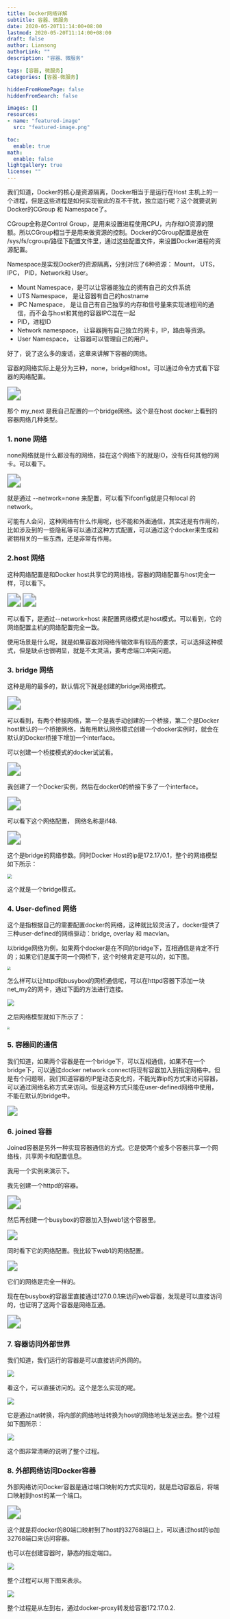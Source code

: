 ```yaml
---
title: Docker网络详解 
subtitle: 容器、微服务
date: 2020-05-20T11:14:00+08:00
lastmod: 2020-05-20T11:14:00+08:00
draft: false
author: Liansong
authorLink: ""
description: "容器、微服务"

tags: [容器, 微服务]
categories: [容器-微服务]

hiddenFromHomePage: false
hiddenFromSearch: false

images: []
resources:
- name: "featured-image"
  src: "featured-image.png"

toc:
  enable: true
math:
  enable: false
lightgallery: true
license: ""
---
```


我们知道，Docker的核心是资源隔离，Docker相当于是运行在Host 主机上的一个进程，但是这些进程是如何实现彼此的互不干扰，独立运行呢？这个就要说到Docker的CGroup 和 Namespace了。

CGroup全称是Control Group，是用来设置进程使用CPU，内存和IO资源的限额。所以CGroup相当于是用来做资源的控制。Docker的CGroup配置是放在 /sys/fs/cgroup/路径下配置文件里，通过这些配置文件，来设置Docker进程的资源配置。

Namespace是实现Docker的资源隔离，分别对应了6种资源： Mount， UTS， IPC， PID，Network和 User。

-    Mount Namespace，是可以让容器能独立的拥有自己的文件系统
-   UTS Namespace， 是让容器有自己的hostname
-   IPC Namespace， 是让自己有自己独享的内存和信号量来实现进程间的通信，而不会与host和其他的容器IPC混在一起
-   PID，进程ID
-   Network namespace， 让容器拥有自己独立的网卡，IP，路由等资源。
-   User Namespace， 让容器可以管理自己的用户。

好了，说了这么多的废话，这章来讲解下容器的网络。

容器的网络实际上是分为三种，none，bridge和host。可以通过命令方式看下容器的网络配置。

<img src="https://cdn.jsdelivr.net/gh/yeliansong/github-blog-PIC/blog-images/007S8ZIlgy1gfs6hw545aj3138064q46.jpg" style="zoom:200%;" />

那个 my_next 是我自己配置的一个bridge网络。这个是在host docker上看到的容器网络几种类型。

### 1. none 网络

none网络就是什么都没有的网络，挂在这个网络下的就是IO，没有任何其他的网卡。可以看下。

<img src="https://cdn.jsdelivr.net/gh/yeliansong/github-blog-PIC/blog-images/007S8ZIlgy1gfs6lmjx06j31420aytaw.jpg" style="zoom:200%;" />

就是通过 --network=none 来配置，可以看下ifconfig就是只有local 的network。

可能有人会问，这种网络有什么作用呢，也不能和外面通信，其实还是有作用的，比如涉及到的一些隐私等可以通过这种方式配置，可以通过这个docker来生成和密钥相关的一些东西，还是非常有作用。

### 2.host 网络

这种网络配置是和Docker host共享它的网络栈，容器的网络配置与host完全一样，可以看下。

<img src="https://cdn.jsdelivr.net/gh/yeliansong/github-blog-PIC/blog-images/007S8ZIlgy1gfs6qvtc09j312i0b6417.jpg" style="zoom:200%;" />

<img src="https://cdn.jsdelivr.net/gh/yeliansong/github-blog-PIC/blog-images/007S8ZIlgy1gfs6re4a53j31460g2tcg.jpg" style="zoom:200%;" />

可以看下，是通过--network=host 来配置网络模式是host模式。可以看到，它的网络配置主机的网络配置完全一致。

使用场景是什么呢，就是如果容器对网络传输效率有较高的要求，可以选择这种模式，但是缺点也很明显，就是不太灵活，要考虑端口冲突问题。

### 3. bridge 网络

这种是用的最多的，默认情况下就是创建的bridge网络模式。

<img src="https://cdn.jsdelivr.net/gh/yeliansong/github-blog-PIC/blog-images/007S8ZIlgy1gfs6w9m4i0j315205y75k.jpg" style="zoom:200%;" />

可以看到，有两个桥接网络，第一个是我手动创建的一个桥接，第二个是Docker host默认的一个桥接网络，当每用默认网络模式创建一个docker实例时，就会在默认的Docker桥接下增加一个interface。

可以创建一个桥接模式的docker试试看。

<img src="https://cdn.jsdelivr.net/gh/yeliansong/github-blog-PIC/blog-images/007S8ZIlgy1gfs742kep0j314s08wjth.jpg" style="zoom:200%;" />

我创建了一个Docker实例，然后在docker0的桥接下多了一个interface。

<img src="https://cdn.jsdelivr.net/gh/yeliansong/github-blog-PIC/blog-images/007S8ZIlgy1gfs7967nvmj31gy08oju9.jpg" style="zoom:200%;" />

可以看下这个网络配置， 网络名称是if48.

<img src="https://cdn.jsdelivr.net/gh/yeliansong/github-blog-PIC/blog-images/007S8ZIlgy1gfs7ckpoftj30n60860t9.jpg" style="zoom:200%;" />

这个是bridge的网络参数。同时Docker Host的ip是172.17/0.1，整个的网络模型如下所示：

<img src="https://cdn.jsdelivr.net/gh/yeliansong/github-blog-PIC/blog-images/007S8ZIlgy1gfs7eh7o7tj30m60os7cm.jpg" style="zoom:67%;" />

这个就是一个bridge模式。

### 4. User-defined 网络

这个是指根据自己的需要配置docker的网络，这种就比较灵活了，docker提供了三种user-defined的网络驱动：bridge, overlay 和 macvlan。

以bridge网络为例，如果两个docker是在不同的bridge下，互相通信是肯定不行的；如果它们是属于同一个网桥下，这个时候肯定是可以的，如下图。

<img src="https://cdn.jsdelivr.net/gh/yeliansong/github-blog-PIC/blog-images/007S8ZIlgy1gfs7r4s5woj30o40toap3.jpg" style="zoom: 50%;" />

怎么样可以让httpd和busybox的网桥通信呢，可以在httpd容器下添加一块net_my2的网卡，通过下面的方法进行连接。

<img src="https://cdn.jsdelivr.net/gh/yeliansong/github-blog-PIC/blog-images/007S8ZIlgy1gfs7vi8fq5j314q09oqcn.jpg"  />

之后网络模型就如下所示了：

<img src="https://cdn.jsdelivr.net/gh/yeliansong/github-blog-PIC/blog-images/007S8ZIlgy1gfs7x7ym5tj30u010w4kv.jpg" style="zoom: 40%;" />

### 5. 容器间的通信

我们知道，如果两个容器是在一个bridge下，可以互相通信，如果不在一个bridge下，可以通过docker network connect将现有容器加入到指定网格中。但是有个问题啊，我们知道容器的IP是动态变化的，不能光靠ip的方式来访问容器，可以通过网络名称方式来访问。但是这种方式只能在user-defined网络中使用，不能在默认的bridge中。

<img src="https://cdn.jsdelivr.net/gh/yeliansong/github-blog-PIC/blog-images/007S8ZIlgy1gfs85en8wlj31bu03s435.jpg" style="zoom: 150%;" />

### 6. joined 容器

Joined容器是另外一种实现容器通信的方式。它是使两个或多个容器共享一个网络栈，共享网卡和配置信息。

我用一个实例来演示下。

我先创建一个httpd的容器。

<img src="https://cdn.jsdelivr.net/gh/yeliansong/github-blog-PIC/blog-images/007S8ZIlgy1gfs8fu9tbgj30zc0200t9.jpg" style="zoom:200%;" />

然后再创建一个busybox的容器加入到web1这个容器里。

<img src="https://cdn.jsdelivr.net/gh/yeliansong/github-blog-PIC/blog-images/007S8ZIlgy1gfs8ghcvwcj316208wmzm.jpg" style="zoom:150%;" />

同时看下它的网络配置。我比较下web1的网络配置。

<img src="https://cdn.jsdelivr.net/gh/yeliansong/github-blog-PIC/blog-images/007S8ZIlgy1gfs8hcs1b7j31g008wn03.jpg" style="zoom:150%;" />

它们的网络是完全一样的。

现在在busybox的容器里直接通过127.0.0.1来访问web容器，发现是可以直接访问的，也证明了这两个容器是网络互通。

<img src="https://cdn.jsdelivr.net/gh/yeliansong/github-blog-PIC/blog-images/007S8ZIlgy1gfs8inrlioj30za0663za.jpg" style="zoom:200%;" />

### 7. 容器访问外部世界

我们知道，我们运行的容器是可以直接访问外网的。

![](https://cdn.jsdelivr.net/gh/yeliansong/github-blog-PIC/blog-images/007S8ZIlgy1gfs8ulsfugj30uy08umzb.jpg)

看这个，可以直接访问的。这个是怎么实现的呢。

![](https://cdn.jsdelivr.net/gh/yeliansong/github-blog-PIC/blog-images/007S8ZIlgy1gfs8wvcd35j30zy0bu417.jpg)

它是通过nat转换，将内部的网络地址转换为host的网络地址发送出去。整个过程如下图所示：

![](https://cdn.jsdelivr.net/gh/yeliansong/github-blog-PIC/blog-images/007S8ZIlgy1gfs8z0776pj316g0hcjww.jpg)

这个图非常清晰的说明了整个过程。

### 8. 外部网络访问Docker容器

外部网络访问Docker容器是通过端口映射的方式实现的，就是启动容器后，将端口映射到host的某一个端口。

<img src="https://cdn.jsdelivr.net/gh/yeliansong/github-blog-PIC/blog-images/007S8ZIlgy1gfs96vuud5j31z406wac4.jpg" style="zoom:200%;" />

这个就是将docker的80端口映射到了host的32768端口上，可以通过host的ip加32768端口来访问容器。

也可以在创建容器时，静态的指定端口。

![](https://cdn.jsdelivr.net/gh/yeliansong/github-blog-PIC/blog-images/007S8ZIlgy1gfs98n0379j30ws08yth0.jpg)

整个过程可以用下图来表示。

![](https://cdn.jsdelivr.net/gh/yeliansong/github-blog-PIC/blog-images/007S8ZIlgy1gfs99m2sttj313k0h2tfq.jpg)

整个过程是从左到右，通过docker-proxy转发给容器172.17.0.2.



